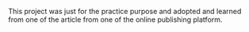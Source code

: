 This project was just for the practice purpose and adopted and learned from one of the article from one of the online publishing platform.
